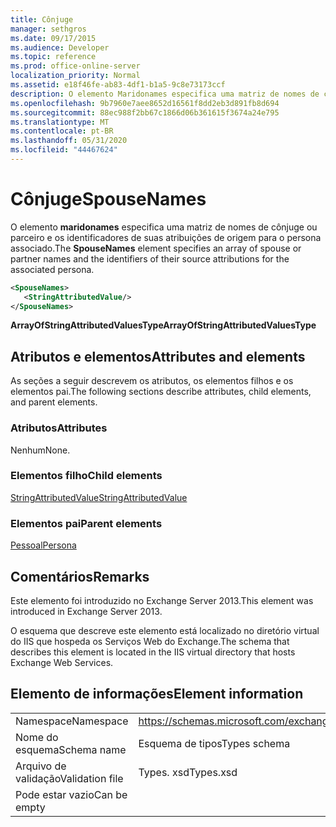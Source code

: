 ```yaml
---
title: Cônjuge
manager: sethgros
ms.date: 09/17/2015
ms.audience: Developer
ms.topic: reference
ms.prod: office-online-server
localization_priority: Normal
ms.assetid: e18f46fe-ab83-4df1-b1a5-9c8e73173ccf
description: O elemento Maridonames especifica uma matriz de nomes de cônjuge ou parceiro e os identificadores de suas atribuições de origem para o persona associado.
ms.openlocfilehash: 9b7960e7aee8652d16561f8dd2eb3d891fb8d694
ms.sourcegitcommit: 88ec988f2bb67c1866d06b361615f3674a24e795
ms.translationtype: MT
ms.contentlocale: pt-BR
ms.lasthandoff: 05/31/2020
ms.locfileid: "44467624"
---
```

# <a name="spousenames"></a><span data-ttu-id="e5800-103">Cônjuge</span><span class="sxs-lookup"><span data-stu-id="e5800-103">SpouseNames</span></span>

<span data-ttu-id="e5800-104">O elemento **maridonames** especifica uma matriz de nomes de cônjuge ou parceiro e os identificadores de suas atribuições de origem para o persona associado.</span><span class="sxs-lookup"><span data-stu-id="e5800-104">The **SpouseNames** element specifies an array of spouse or partner names and the identifiers of their source attributions for the associated persona.</span></span> 
  
```XML
<SpouseNames>
   <StringAttributedValue/>
</SpouseNames>
```

 <span data-ttu-id="e5800-105">**ArrayOfStringAttributedValuesType**</span><span class="sxs-lookup"><span data-stu-id="e5800-105">**ArrayOfStringAttributedValuesType**</span></span>
## <a name="attributes-and-elements"></a><span data-ttu-id="e5800-106">Atributos e elementos</span><span class="sxs-lookup"><span data-stu-id="e5800-106">Attributes and elements</span></span>

<span data-ttu-id="e5800-107">As seções a seguir descrevem os atributos, os elementos filhos e os elementos pai.</span><span class="sxs-lookup"><span data-stu-id="e5800-107">The following sections describe attributes, child elements, and parent elements.</span></span>
  
### <a name="attributes"></a><span data-ttu-id="e5800-108">Atributos</span><span class="sxs-lookup"><span data-stu-id="e5800-108">Attributes</span></span>

<span data-ttu-id="e5800-109">Nenhum</span><span class="sxs-lookup"><span data-stu-id="e5800-109">None.</span></span>
  
### <a name="child-elements"></a><span data-ttu-id="e5800-110">Elementos filho</span><span class="sxs-lookup"><span data-stu-id="e5800-110">Child elements</span></span>

[<span data-ttu-id="e5800-111">StringAttributedValue</span><span class="sxs-lookup"><span data-stu-id="e5800-111">StringAttributedValue</span></span>](stringattributedvalue.md)
  
### <a name="parent-elements"></a><span data-ttu-id="e5800-112">Elementos pai</span><span class="sxs-lookup"><span data-stu-id="e5800-112">Parent elements</span></span>

[<span data-ttu-id="e5800-113">Pessoal</span><span class="sxs-lookup"><span data-stu-id="e5800-113">Persona</span></span>](persona.md)
  
## <a name="remarks"></a><span data-ttu-id="e5800-114">Comentários</span><span class="sxs-lookup"><span data-stu-id="e5800-114">Remarks</span></span>

<span data-ttu-id="e5800-115">Este elemento foi introduzido no Exchange Server 2013.</span><span class="sxs-lookup"><span data-stu-id="e5800-115">This element was introduced in Exchange Server 2013.</span></span>
  
<span data-ttu-id="e5800-116">O esquema que descreve este elemento está localizado no diretório virtual do IIS que hospeda os Serviços Web do Exchange.</span><span class="sxs-lookup"><span data-stu-id="e5800-116">The schema that describes this element is located in the IIS virtual directory that hosts Exchange Web Services.</span></span>
  
## <a name="element-information"></a><span data-ttu-id="e5800-117">Elemento de informações</span><span class="sxs-lookup"><span data-stu-id="e5800-117">Element information</span></span>

|||
|:-----|:-----|
|<span data-ttu-id="e5800-118">Namespace</span><span class="sxs-lookup"><span data-stu-id="e5800-118">Namespace</span></span>  <br/> |https://schemas.microsoft.com/exchange/services/2006/types  <br/> |
|<span data-ttu-id="e5800-119">Nome do esquema</span><span class="sxs-lookup"><span data-stu-id="e5800-119">Schema name</span></span>  <br/> |<span data-ttu-id="e5800-120">Esquema de tipos</span><span class="sxs-lookup"><span data-stu-id="e5800-120">Types schema</span></span>  <br/> |
|<span data-ttu-id="e5800-121">Arquivo de validação</span><span class="sxs-lookup"><span data-stu-id="e5800-121">Validation file</span></span>  <br/> |<span data-ttu-id="e5800-122">Types. xsd</span><span class="sxs-lookup"><span data-stu-id="e5800-122">Types.xsd</span></span>  <br/> |
|<span data-ttu-id="e5800-123">Pode estar vazio</span><span class="sxs-lookup"><span data-stu-id="e5800-123">Can be empty</span></span>  <br/> ||
   

